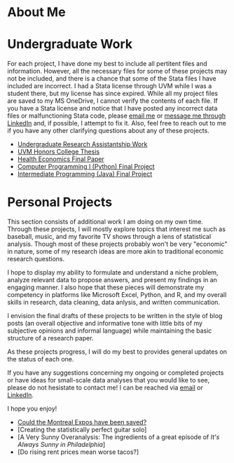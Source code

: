 # About Me

# Undergraduate Work

For each project, I have done my best to include all pertitent files and information. However, all
the necessary files for some of these projects may not be included, and there is a chance that some of 
the Stata files I have included are incorrect. I had a Stata license through UVM while I was a student 
there, but my license has since expired. While all my project files are saved to my MS OneDrive, I cannot 
verify the contents of each file. If you have a Stata license and notice that I have posted any incorrect 
data files or malfunctioning Stata code, please [email me](mailto:luke.pulaski@gmail.com) or [message me through LinkedIn](https://www.linkedin.com/in/luke-pulaski-437656200/) and, if possible, 
I attempt to fix it. Also, feel free to reach out to me if you have any other clarifying questions about any 
of these projects.

- [Undergraduate Research Assistantship Work](ura-work/ura-work-all.html)
- [UVM Honors College Thesis](hcol-thesis/hcol-thesis-all.html)
- [Health Economics Final Paper](econ-4850/health-econ-final-paper.html)
- [Computer Programming I (Python) Final Project](cs-021/cs-021-all.html)
- [Intermediate Programming (Java) Final Project](cs-110/cs-110-all.html)

# Personal Projects

This section consists of additional work I am doing on my own time. Through these projects, I will mostly 
explore topics that interest me such as baseball, music, and my favorite TV shows through a lens of statistical 
analysis. Though most of these projects probably won't be very "economic" in nature, some of my research 
ideas are more akin to traditional economic research questions. 

I hope to display my ability to formulate and understand a niche problem, analyze relevant data to propose answers, 
and present my findings in an engaging manner. I also hope that these pieces will demonstrate my competency 
in platforms like Microsoft Excel, Python, and R, and my overall skills in research, data cleaning, data anlysis, 
and written communication.

I envision the final drafts of these projects to be written in the style of blog posts (an overall objective and 
informative tone with little bits of my subjective opinions and informal language) while maintaining the basic 
structure of a research paper.

As these projects progress, I will do my best to provides general updates on the status of each one. 

If you have any suggestions concerning my ongoing or completed projects or have ideas for small-scale data analyses 
that you would like to see, please do not hesistate to contact me! I can be reached via [email](mailto:luke.pulaski@gmail.com) or [LinkedIn](https://www.linkedin.com/in/luke-pulaski-437656200/). 

I hope you enjoy!

- [Could the Montreal Expos have been saved?](94-expos/94-expos-main.html)
- [Creating the statistically perfect guitar solo]
- [A Very Sunny Overanalysis: The ingredients of a great episode of *It's Always Sunny in Philadelphia*]
- [Do rising rent prices mean worse tacos?]
